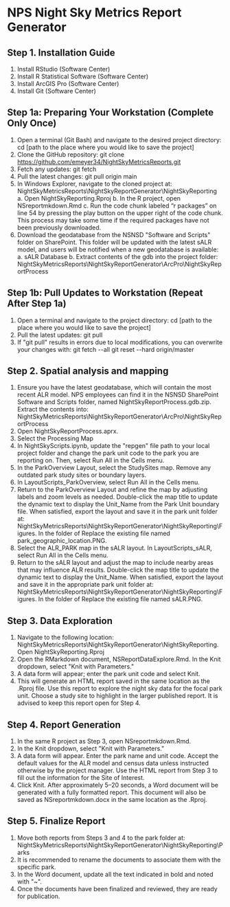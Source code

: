 # NPS Night Sky Metrics Report Generator
## Step 1. Installation Guide
1.	Install RStudio (Software Center)
2.	Install R Statistical Software (Software Center)
3.	Install ArcGIS Pro (Software Center)
4.	Install Git (Software Center)
## Step 1a: Preparing Your Workstation (Complete Only Once)
1.	Open a terminal (Git Bash) and navigate to the desired project directory:
cd [path to the place where you would like to save the project] 
2.	Clone the GitHub repository:
git clone https://github.com/emeyer34/NightSkyMetricsReports.git
3.	Fetch any updates:
git fetch
4.	Pull the latest changes:
git pull origin main
5.	In Windows Explorer, navigate to the cloned project at:
NightSkyMetricsReports\NightSkyReportGenerator\NightSkyReporting
a.	Open NightSkyReporting.Rproj
b.	In the R project, open NSreportmkdown.Rmd
c.	Run the code chunk labeled “r packages” on line 54 by pressing the play button on the upper right of the code chunk. This process may take some time if the required packages have not been previously downloaded. 
6.	Download the geodatabase from the NSNSD "Software and Scripts" folder on SharePoint. This folder will be updated with the latest sALR model, and users will be notified when a new geodatabase is available: 
a.	sALR Database
b.	Extract contents of the gdb into the project folder: NightSkyMetricsReports\NightSkyReportGenerator\ArcPro\NightSkyReportProcess

## Step 1b: Pull Updates to Workstation (Repeat After Step 1a)
1.	Open a terminal and navigate to the project directory:
cd [path to the place where you would like to save the project] 
2.	Pull the latest updates:
git pull
3.	If "git pull" results in errors due to local modifications, you can overwrite your changes with:
git fetch --all 
git reset --hard origin/master 

## Step 2. Spatial analysis and mapping
1.	Ensure you have the latest geodatabase, which will contain the most recent ALR model. NPS employees can find it in the NSNSD SharePoint Software and Scripts folder, named NightSkyReportProcess.gdb.zip. Extract the contents into: NightSkyMetricsReports\NightSkyReportGenerator\ArcPro\NightSkyReportProcess
2.	Open NightSkyReportProcess.aprx.
3.	Select the Processing Map
4.	In NightSkyScripts.ipynb, update the "repgen" file path to your local project folder and change the park unit code to the park you are reporting on. Then, select Run All in the Cells menu.
5.	In the ParkOverview Layout, select the StudySites map. Remove any outdated park study sites or boundary layers.
6.	In LayoutScripts_ParkOverview, select Run All in the Cells menu.
7.	Return to the ParkOverview Layout and refine the map by adjusting labels and zoom levels as needed. Double-click the map title to update the dynamic text to display the Unit_Name from the Park Unit boundary file. When satisfied, export the layout and save it in the park unit folder at:
NightSkyMetricsReports\NightSkyReportGenerator\NightSkyReporting\Figures. In the folder of Replace the existing file named park_geographic_location.PNG.
8.	Select the ALR_PARK map in the sALR layout. In LayoutScripts_sALR, select Run All in the Cells menu.
9.	Return to the sALR layout and adjust the map to include nearby areas that may influence ALR results. Double-click the map title to update the dynamic text to display the Unit_Name. When satisfied, export the layout and save it in the appropriate park unit folder at: NightSkyMetricsReports\NightSkyReportGenerator\NightSkyReporting\Figures. In the folder of Replace the existing file named sALR.PNG.

## Step 3. Data Exploration
1.	Navigate to the following location: NightSkyMetricsReports\NightSkyReportGenerator\NightSkyReporting. Open NightSkyReporting.Rproj
2.	Open the RMarkdown document, NSReportDataExplore.Rmd. In the Knit dropdown, select "Knit with Parameters."
3.	A data form will appear; enter the park unit code and select Knit.
4.	This will generate an HTML report saved in the same location as the .Rproj file. Use this report to explore the night sky data for the focal park unit. Choose a study site to highlight in the larger published report. It is advised to keep this report open for Step 4.

## Step 4. Report Generation
1.	In the same R project as Step 3, open NSreportmkdown.Rmd.
2.	In the Knit dropdown, select "Knit with Parameters."
3.	A data form will appear. Enter the park name and unit code. Accept the default values for the ALR model and census data unless instructed otherwise by the project manager. Use the HTML report from Step 3 to fill out the information for the Site of Interest.
4.	Click Knit. After approximately 5–20 seconds, a Word document will be generated with a fully formatted report. This document will also be saved as NSreportmkdown.docx in the same location as the .Rproj.

## Step 5. Finalize Report
1.	Move both reports from Steps 3 and 4 to the park folder at: NightSkyMetricsReports\NightSkyReportGenerator\NightSkyReporting\Parks
2.	It is recommended to rename the documents to associate them with the specific park.
3.	In the Word document, update all the text indicated in bold and noted with "~".
4.	Once the documents have been finalized and reviewed, they are ready for publication.


